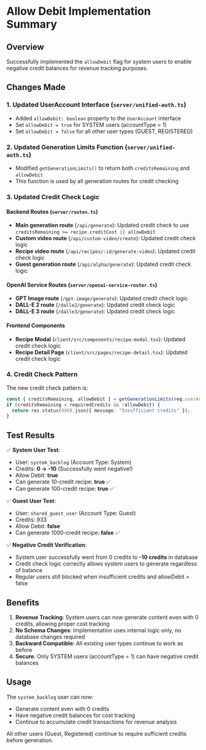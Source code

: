 # Allow Debit Implementation Summary

## Overview

Successfully implemented the `allowDebit` flag for system users to enable negative credit balances for revenue tracking purposes.

## Changes Made

### 1. Updated UserAccount Interface (`server/unified-auth.ts`)
- Added `allowDebit: boolean` property to the `UserAccount` interface
- Set `allowDebit = true` for SYSTEM users (accountType = 1)
- Set `allowDebit = false` for all other user types (GUEST, REGISTERED)

### 2. Updated Generation Limits Function (`server/unified-auth.ts`)
- Modified `getGenerationLimits()` to return both `creditsRemaining` and `allowDebit`
- This function is used by all generation routes for credit checking

### 3. Updated Credit Check Logic

#### Backend Routes (`server/routes.ts`)
- **Main generation route** (`/api/generate`): Updated credit check to use `creditsRemaining >= recipe.creditCost || allowDebit`
- **Custom video route** (`/api/custom-video/create`): Updated credit check logic
- **Recipe video route** (`/api/recipes/:id/generate-video`): Updated credit check logic
- **Guest generation route** (`/api/alpha/generate`): Updated credit check logic

#### OpenAI Service Routes (`server/openai-service-router.ts`)
- **GPT Image route** (`/gpt-image/generate`): Updated credit check logic
- **DALL-E 2 route** (`/dalle2/generate`): Updated credit check logic  
- **DALL-E 3 route** (`/dalle3/generate`): Updated credit check logic

#### Frontend Components
- **Recipe Modal** (`client/src/components/recipe-modal.tsx`): Updated credit check logic
- **Recipe Detail Page** (`client/src/pages/recipe-detail.tsx`): Updated credit check logic

### 4. Credit Check Pattern
The new credit check pattern is:
```typescript
const { creditsRemaining, allowDebit } = getGenerationLimits(req.userAccount);
if (creditsRemaining < requiredCredits && !allowDebit) {
  return res.status(400).json({ message: "Insufficient credits" });
}
```

## Test Results

✅ **System User Test**:
- User: `system_backlog` (Account Type: System)
- Credits: **0 → -10** (Successfully went negative!)
- Allow Debit: **true**
- Can generate 10-credit recipe: **true** ✅
- Can generate 100-credit recipe: **true** ✅

✅ **Guest User Test**:
- User: `shared_guest_user` (Account Type: Guest)  
- Credits: 933
- Allow Debit: **false**
- Can generate 1000-credit recipe: **false** ✅

✅ **Negative Credit Verification**:
- System user successfully went from 0 credits to **-10 credits** in database
- Credit check logic correctly allows system users to generate regardless of balance
- Regular users still blocked when insufficient credits and allowDebit = false

## Benefits

1. **Revenue Tracking**: System users can now generate content even with 0 credits, allowing proper cost tracking
2. **No Schema Changes**: Implementation uses internal logic only, no database changes required
3. **Backward Compatible**: All existing user types continue to work as before
4. **Secure**: Only SYSTEM users (accountType = 1) can have negative credit balances

## Usage

The `system_backlog` user can now:
- Generate content even with 0 credits
- Have negative credit balances for cost tracking
- Continue to accumulate credit transactions for revenue analysis

All other users (Guest, Registered) continue to require sufficient credits before generation. 